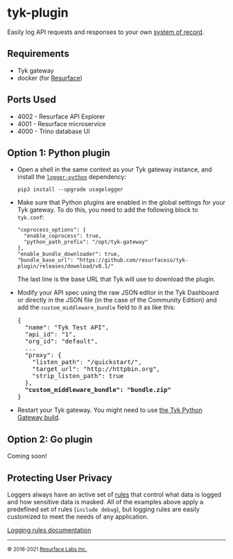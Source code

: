 # tyk-plugin

Easily log API requests and responses to your own [system of record](https://resurface.io/).

## Requirements

* Tyk gateway
* docker (for [Resurface](https://resurface.io/installation))

## Ports Used

* 4002 - Resurface API Explorer
* 4001 - Resurface microservice
* 4000 - Trino database UI

## Option 1: Python plugin

- Open a shell in the same context as your Tyk gateway instance, and install the [`logger-python`](https://github.com/resurfaceio/logger-python) dependency:

      pip3 install --upgrade usagelogger

- Make sure that Python plugins are enabled in the global settings for your Tyk gateway. To do this, you need to add the following block to `tyk.conf`:

  ```
  "coprocess_options": {
    "enable_coprocess": true,
    "python_path_prefix": "/opt/tyk-gateway"
  },
  "enable_bundle_downloader": true,
  "bundle_base_url": "https://github.com/resurfaceio/tyk-plugin/releases/download/v0.1/"
  ```
  The last line is the base URL that Tyk will use to download the plugin.

- Modify your API spec using the raw JSON editor in the Tyk Dashboard or directly in the JSON file (in the case of the Community Edition) and add the `custom_middleware_bundle` field to it as like this:

  <pre>
  {
    "name": "Tyk Test API",
    "api_id": "1",
    "org_id": "default",
    ...
    "proxy": {
      "listen_path": "/quickstart/",
      "target_url": "http://httpbin.org",
      "strip_listen_path": true
    },
    <b>"custom_middleware_bundle": "bundle.zip"</b>
  }
  </pre>
  
 - Restart your Tyk gateway. You might need to use [the Tyk Python Gateway build](https://tyk.io/docs/plugins/supported-languages/rich-plugins/python/tutorial-add-demo-plugin-api/#running-the-tyk-python-gateway-build).


## Option 2: Go plugin

Coming soon!

## Protecting User Privacy

Loggers always have an active set of <a href="https://resurface.io/rules.html">rules</a> that control what data is logged
and how sensitive data is masked. All of the examples above apply a predefined set of rules (`include debug`),
but logging rules are easily customized to meet the needs of any application.

<a href="https://resurface.io/rules.html">Logging rules documentation</a>

---
<small>&copy; 2016-2021 <a href="https://resurface.io">Resurface Labs Inc.</a></small>
